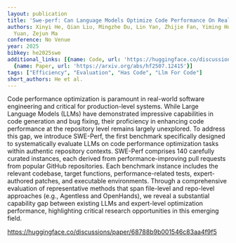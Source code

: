 ```yaml
---
layout: publication
title: 'Swe-perf: Can Language Models Optimize Code Performance On Real-world Repositories?'
authors: Xinyi He, Qian Liu, Mingzhe Du, Lin Yan, Zhijie Fan, Yiming Huang, Zejian
  Yuan, Zejun Ma
conference: No Venue
year: 2025
bibkey: he2025swe
additional_links: [{name: Code, url: 'https://huggingface.co/discussions/paper/68788b9b001546c83aa4f9f5'},
  {name: Paper, url: 'https://arxiv.org/abs/hf2507.12415'}]
tags: ["Efficiency", "Evaluation", "Has Code", "Llm For Code"]
short_authors: He et al.
---
```

Code performance optimization is paramount in real-world software engineering and critical for production-level systems. While Large Language Models (LLMs) have demonstrated impressive capabilities in code generation and bug fixing, their proficiency in enhancing code performance at the repository level remains largely unexplored. To address this gap, we introduce SWE-Perf, the first benchmark specifically designed to systematically evaluate LLMs on code performance optimization tasks within authentic repository contexts. SWE-Perf comprises 140 carefully curated instances, each derived from performance-improving pull requests from popular GitHub repositories. Each benchmark instance includes the relevant codebase, target functions, performance-related tests, expert-authored patches, and executable environments. Through a comprehensive evaluation of representative methods that span file-level and repo-level approaches (e.g., Agentless and OpenHands), we reveal a substantial capability gap between existing LLMs and expert-level optimization performance, highlighting critical research opportunities in this emerging field.

https://huggingface.co/discussions/paper/68788b9b001546c83aa4f9f5